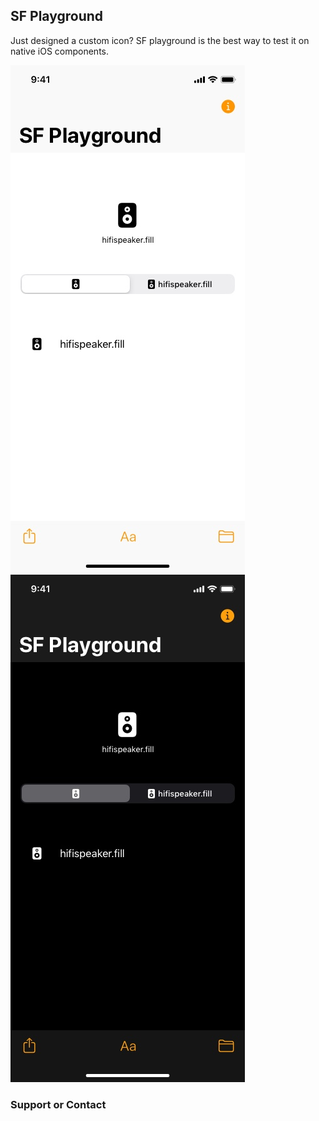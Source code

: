 ## SF Playground

Just designed a custom icon? SF playground is the best way to test it on native iOS components.

![SF Playground Light](https://github.com/jeremieb/sfplayground/blob/master/img/sfplayground-light.jpg)
![SF Playground Dark](https://github.com/jeremieb/sfplayground/blob/master/img/sfplayground-dark.jpg)

### Support or Contact

